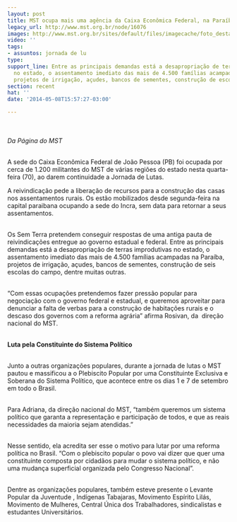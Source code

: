 ```yaml
---
layout: post
title: MST ocupa mais uma agência da Caixa Econômica Federal, na Paraíba
legacy_url: http://www.mst.org.br/node/16076
images: http://www.mst.org.br/sites/default/files/imagecache/foto_destaque/noname!.jpg
video: ''
tags:
- assuntos: jornada de lu
type: 
support_line: Entre as principais demandas está a desapropriação de terras improdutivas
  no estado, o assentamento imediato das mais de 4.500 famílias acampadas na Paraíba,
  projetos de irrigação, açudes, bancos de sementes, construção de escolas no campo.
section: recent
hat: ''
date: '2014-05-08T15:57:27-03:00'

---
```

<p><img style="margin: 10px;" src="http://www.mst.org.br/sites/default/files/noname%20%281%29.jpg" alt=""></p><p><em>Da Página do MST<br></em>&nbsp;</p><p>A sede do Caixa Econômica Federal de João Pessoa (PB) foi ocupada por cerca de 1.200 militantes do MST de várias regiões do estado nesta quarta-feira (70), ao darem continuidade a Jornada de Lutas.</p><p>A reivindicação pede a liberação de recursos para a construção das casas nos assentamentos rurais. Os estão mobilizados desde segunda-feira na capital paraibana ocupando a sede do Incra, sem data para retornar a seus assentamentos.</p><p><br>Os Sem Terra pretendem conseguir respostas de uma antiga pauta de reivindicações entregue ao governo estadual e federal. Entre as principais demandas está a desapropriação de terras improdutivas no estado, o assentamento imediato das mais de 4.500 famílias acampadas na Paraíba, projetos de irrigação, açudes, bancos de sementes, construção de seis escolas do campo, dentre muitas outras.</p><p><br>“Com essas ocupações pretendemos fazer pressão popular para negociação com o governo federal e estadual, e queremos aproveitar para denunciar a falta de verbas para a construção de habitações rurais e o descaso dos governos com a reforma agrária” afirma Rosivan, da &nbsp;direção nacional do MST.</p><p><strong><br>Luta pela Constituinte do Sistema Político</strong></p><p><br>Junto a outras organizações populares, durante a jornada de lutas o MST pautou e massificou a o Plebiscito Popular por uma Constituinte Exclusiva e Soberana do Sistema Político, que acontece entre os dias 1 e 7 de setembro em todo o Brasil.</p><p><br>Para Adriana, da direção nacional do MST, “também queremos um sistema político que garanta a representação e participação de todos, e que as reais necessidades da maioria sejam atendidas.”</p><p><br>Nesse sentido, ela acredita ser esse o motivo para lutar por uma reforma política no Brasil. “Com o plebiscito popular o povo vai dizer que quer uma constituinte composta por cidadãos para mudar o sistema político, e não uma mudança superficial organizada pelo Congresso Nacional”.</p><p><br>Dentre as organizações populares, também esteve presente o Levante Popular da Juventude , Indígenas Tabajaras, Movimento Espírito Lilás, Movimento de Mulheres, Central Única dos Trabalhadores, sindicalistas e estudantes Universitários.</p><p>&nbsp;</p>

